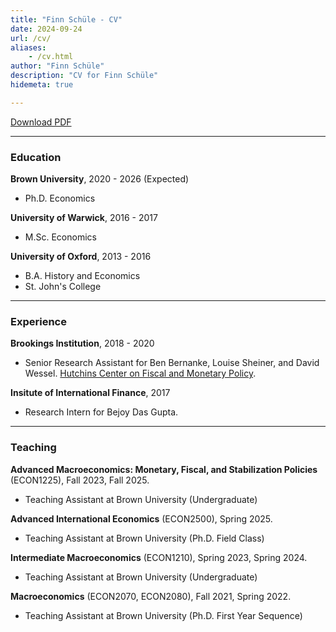 ```yaml
---
title: "Finn Schüle - CV"
date: 2024-09-24
url: /cv/
aliases:
    - /cv.html
author: "Finn Schüle"
description: "CV for Finn Schüle"
hidemeta: true

---
```


[Download PDF](../Finn_Schuele_CV.pdf)


---

### Education

**Brown University**, 2020 - 2026 (Expected)

+ Ph.D. Economics

**University of Warwick**, 2016 - 2017

+ M.Sc. Economics

**University of Oxford**, 2013 - 2016

+ B.A. History and Economics
+ St. John's College

---

### Experience

**Brookings Institution**, 2018 - 2020

+ Senior Research Assistant for Ben Bernanke, Louise Sheiner, and David Wessel. [Hutchins Center on Fiscal and Monetary Policy](https://www.brookings.edu/centers/the-hutchins-center-on-fiscal-and-monetary-policy/).

**Insitute of International Finance**, 2017

+ Research Intern for Bejoy Das Gupta. 


---

### Teaching

**Advanced Macroeconomics: Monetary, Fiscal, and Stabilization Policies** (ECON1225), Fall 2023, Fall 2025.
+ Teaching Assistant at Brown University (Undergraduate)

**Advanced International Economics** (ECON2500), Spring 2025.
+ Teaching Assistant at Brown University (Ph.D. Field Class)

**Intermediate Macroeconomics** (ECON1210), Spring 2023, Spring 2024.
+ Teaching Assistant at Brown University (Undergraduate)

**Macroeconomics** (ECON2070, ECON2080), Fall 2021, Spring 2022.
+ Teaching Assistant at Brown University (Ph.D. First Year Sequence)

